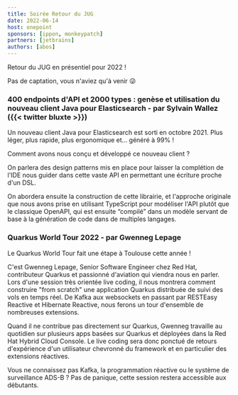 ```yaml
---
title: Soirée Retour du JUG
date: 2022-06-14
host: onepoint
sponsors: [ippon, monkeypatch]
partners: [jetbrains]
authors: [abos]
---
```


Retour du JUG en présentiel pour 2022 !

Pas de captation, vous n'aviez qu'à venir 😜

### 400 endpoints d'API et 2000 types : genèse et utilisation du nouveau client Java pour Elasticsearch - par Sylvain Wallez ({{< twitter bluxte >}})

Un nouveau client Java pour Elasticsearch est sorti en octobre 2021. Plus léger, plus rapide, plus ergonomique et… généré à 99% !

Comment avons nous conçu et développé ce nouveau client ?

On parlera des design patterns mis en place pour laisser la complétion de l'IDE nous guider dans cette vaste API en permettant une écriture proche d'un DSL.

On abordera ensuite la construction de cette librairie, et l'approche originale que nous avons prise en utilisant TypeScript pour modéliser l'API plutôt que le classique OpenAPI, qui est ensuite “compilé” dans un modèle servant de base à la génération de code dans de multiples langages.

### Quarkus World Tour 2022 - par Gwenneg Lepage

Le Quarkus World Tour fait une étape à Toulouse cette année !

C'est Gwenneg Lepage, Senior Software Engineer chez Red Hat, contributeur Quarkus et passionné d'aviation qui viendra nous en parler. Lors d'une session très orientée live coding, il nous montrera comment construire "from scratch" une application Quarkus distribuée de suivi des vols en temps réel. De Kafka aux websockets en passant par RESTEasy Reactive et Hibernate Reactive, nous ferons un tour d'ensemble de nombreuses extensions.

Quand il ne contribue pas directement sur Quarkus, Gwenneg travaille au quotidien sur plusieurs apps basées sur Quarkus et déployées dans la Red Hat Hybrid Cloud Console. Le live coding sera donc ponctué de retours d'expérience d'un utilisateur chevronné du framework et en particulier des extensions réactives.

Vous ne connaissez pas Kafka, la programmation réactive ou le système de surveillance ADS-B ? Pas de panique, cette session restera accessible aux débutants.
